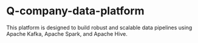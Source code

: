 # Q-company-data-platform
This platform is designed to build robust and scalable data pipelines using Apache Kafka, Apache Spark, and Apache Hive.
